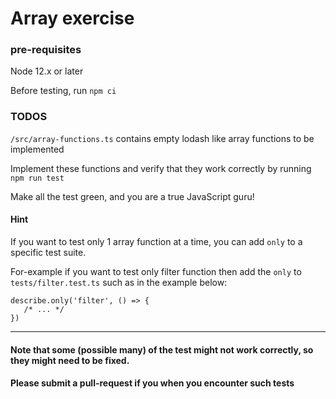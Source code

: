 # Array exercise
### pre-requisites
Node 12.x or later

Before testing, run `npm ci`

### TODOS
`/src/array-functions.ts` contains empty lodash like array functions to be implemented

Implement these functions and verify that they work correctly by running `npm run test`

Make all the test green, and you are a true JavaScript guru!

#### Hint
If you want to test only 1 array function at a time, you can add `only` to a specific test suite.

For-example if you want to test only filter function then add the `only` to `tests/filter.test.ts` such as in the example below:
```
describe.only('filter', () => {
   /* ... */
})
```

--------

#### Note that some (possible many) of the test might not work correctly, so they might need to be fixed.

#### Please submit a pull-request if you when you encounter such tests